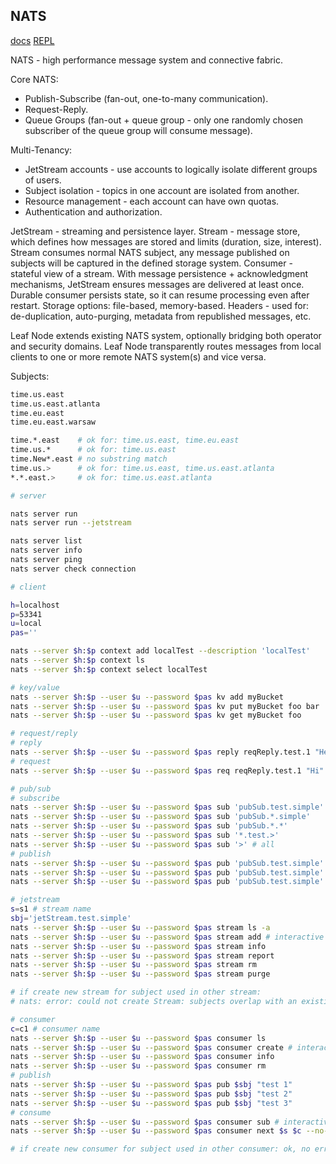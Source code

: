 NATS
-

[docs](https://docs.nats.io/)
[REPL](https://github.com/nats-io/natscli)

NATS - high performance message system and connective fabric.

Core NATS:
* Publish-Subscribe (fan-out, one-to-many communication).
* Request-Reply.
* Queue Groups (fan-out + queue group - only one randomly chosen subscriber of the queue group will consume message).

Multi-Tenancy:
* JetStream accounts - use accounts to logically isolate different groups of users.
* Subject isolation - topics in one account are isolated from another.
* Resource management - each account can have own quotas.
* Authentication and authorization.

JetStream - streaming and persistence layer.
Stream - message store, which defines how messages are stored and limits (duration, size, interest).
Stream consumes normal NATS subject, any message published on subjects will be captured in the defined storage system.
Consumer - stateful view of a stream.
With message persistence + acknowledgment mechanisms, JetStream ensures messages are delivered at least once.
Durable consumer persists state, so it can resume processing even after restart.
Storage options: file-based, memory-based.
Headers - used for: de-duplication, auto-purging, metadata from republished messages, etc.

Leaf Node extends existing NATS system, optionally bridging both operator and security domains.
Leaf Node transparently routes messages from local clients to one or more remote NATS system(s) and vice versa.

Subjects:

````sh
time.us.east
time.us.east.atlanta
time.eu.east
time.eu.east.warsaw

time.*.east    # ok for: time.us.east, time.eu.east
time.us.*      # ok for: time.us.east
time.New*.east # no substring match
time.us.>      # ok for: time.us.east, time.us.east.atlanta
*.*.east.>     # ok for: time.us.east.atlanta
````

````sh
# server

nats server run
nats server run --jetstream

nats server list
nats server info
nats server ping
nats server check connection
````

````sh
# client

h=localhost
p=53341
u=local
pas=''

nats --server $h:$p context add localTest --description 'localTest'
nats --server $h:$p context ls
nats --server $h:$p context select localTest

# key/value
nats --server $h:$p --user $u --password $pas kv add myBucket
nats --server $h:$p --user $u --password $pas kv put myBucket foo bar
nats --server $h:$p --user $u --password $pas kv get myBucket foo

# request/reply
# reply
nats --server $h:$p --user $u --password $pas reply reqReply.test.1 "Hello"
# request
nats --server $h:$p --user $u --password $pas req reqReply.test.1 "Hi"

# pub/sub
# subscribe
nats --server $h:$p --user $u --password $pas sub 'pubSub.test.simple'
nats --server $h:$p --user $u --password $pas sub 'pubSub.*.simple'
nats --server $h:$p --user $u --password $pas sub 'pubSub.*.*'
nats --server $h:$p --user $u --password $pas sub '*.test.>'
nats --server $h:$p --user $u --password $pas sub '>' # all
# publish
nats --server $h:$p --user $u --password $pas pub 'pubSub.test.simple' "ping 1"
nats --server $h:$p --user $u --password $pas pub 'pubSub.test.simple' "ping 2"
nats --server $h:$p --user $u --password $pas pub 'pubSub.test.simple' "ping 3"

# jetstream
s=s1 # stream name
sbj='jetStream.test.simple'
nats --server $h:$p --user $u --password $pas stream ls -a
nats --server $h:$p --user $u --password $pas stream add # interactive mode
nats --server $h:$p --user $u --password $pas stream info
nats --server $h:$p --user $u --password $pas stream report
nats --server $h:$p --user $u --password $pas stream rm
nats --server $h:$p --user $u --password $pas stream purge

# if create new stream for subject used in other stream:
# nats: error: could not create Stream: subjects overlap with an existing stream (10065)

# consumer
c=c1 # consumer name
nats --server $h:$p --user $u --password $pas consumer ls
nats --server $h:$p --user $u --password $pas consumer create # interactive mode
nats --server $h:$p --user $u --password $pas consumer info
nats --server $h:$p --user $u --password $pas consumer rm
# publish
nats --server $h:$p --user $u --password $pas pub $sbj "test 1"
nats --server $h:$p --user $u --password $pas pub $sbj "test 2"
nats --server $h:$p --user $u --password $pas pub $sbj "test 3"
# consume
nats --server $h:$p --user $u --password $pas consumer sub # interactive mode
nats --server $h:$p --user $u --password $pas consumer next $s $c --no-ack

# if create new consumer for subject used in other consumer: ok, no error.
````
